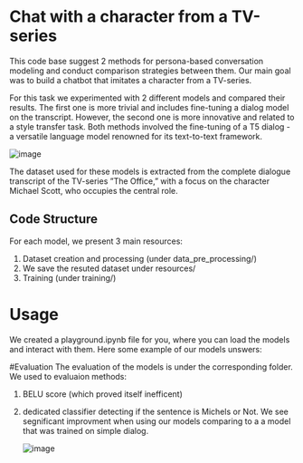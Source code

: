 # Chat with a character from a TV-series
This code base suggest 2 methods for persona-based conversation modeling and conduct comparison strategies between them. 
Our main goal was to build a chatbot that imitates a character from a TV-series. 

For this task we experimented with 2 different models and compared their results. 
The first one is more trivial and includes fine-tuning a dialog model on the transcript. 
However, the second one is more innovative and related to a style transfer task. 
Both methods involved the fine-tuning of a T5 dialog - a versatile language model renowned for its text-to-text framework.

![image](https://github.com/ReviBa/NLP-project/assets/54176455/dce8f3d8-386f-4b37-a8f0-5a725e45c018)

The dataset used for these models is extracted from the complete dialogue transcript of the TV-series ”The Office,” with a focus on the character Michael Scott, who occupies the central role.

## Code Structure
For each model, we present 3 main resources:
1. Dataset creation and processing (under data_pre_processing/)
2. We save the resuted dataset under resources/
3. Training (under training/)

# Usage
We created a playground.ipynb file for you, where you can load the models and interact with them.
Here some example of our models unswers: 



#Evaluation
The evaluation of the models is under the corresponding folder.
We used to evaluaion methods:
1. BELU score (which proved itself inefficent)
2. dedicated classifier detecting if the sentence is Michels or Not.
   We see segnificant improvment when using our models comparing to a a model that was trained on simple dialog.
   
   ![image](https://github.com/ReviBa/NLP-project/assets/54176455/8a114971-1f00-44b2-bbcf-42280c9dd5a0)
